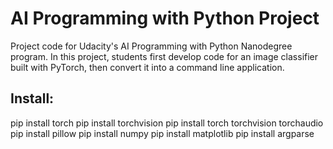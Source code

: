 # AI Programming with Python Project

Project code for Udacity's AI Programming with Python Nanodegree program. In this project, students first develop code for an image classifier built with PyTorch, then convert it into a command line application.

## Install: 
pip install torch
pip install torchvision
pip install torch torchvision torchaudio
pip install pillow
pip install numpy
pip install matplotlib
pip install argparse
